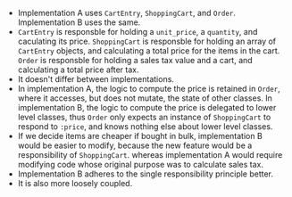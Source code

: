 - Implementation A uses `CartEntry`, `ShoppingCart`, and `Order`. Implementation B uses the same.
- `CartEntry` is responsble for holding a `unit_price`, a `quantity`, and caculating its price. `ShoppingCart` is responsble for holding an array of `CartEntry` objects, and calculating a total price for the items in the cart. `Order` is responsble for holding a sales tax value and a cart, and calculating a total price after tax.
- It doesn't differ between implementations.
- In implementation A, the logic to compute the price is retained in `Order`, where it accesses, but does not mutate, the state of other classes. In implementation B, the logic to compute the price is delegated to lower level classes, thus `Order` only expects an instance of `ShoppingCart` to respond to `:price`, and knows nothing else about lower level classes.
- If we decide items are cheaper if bought in bulk, implementation B would be easier to modify, because the new feature would be a responsibility of `ShoppingCart`. whereas implementation A would require modifying code whose original purpose was to calculate sales tax.
- Implementation B adheres to the single responsibility principle better.
- It is also more loosely coupled.
